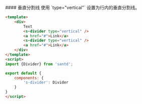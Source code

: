 <codebox>
#### 垂直分割线
使用 `type="vertical"` 设置为行内的垂直分割线。

```html
<template>
    <div>
        Text
        <s-divider type="vertical" />
        <a href="#">Link</a>
        <s-divider type="vertical" />
        <a href="#">Link</a>
    </div>
</template>
<script>
import {Divider} from 'santd';

export default {
    components: {
        's-divider': Divider
    }
}
</script>
```
</codebox>
